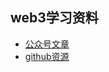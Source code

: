 ## web3学习资料

- [公众号文章](https://mp.weixin.qq.com/s/YH-GDD_45xumXsdJj_G_cQ)
- [github资源](https://github.com/stars/guo-yu/lists/dapp-best-practice-stack)